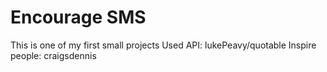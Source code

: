 # Encourage SMS
This is one of my first small projects
Used API: lukePeavy/quotable
Inspire people: craigsdennis
